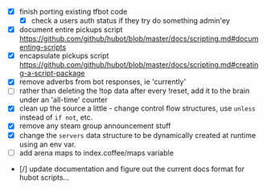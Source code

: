 - [x] finish porting existing tfbot code
  + [x] check a users auth status if they try do something admin'ey
- [x] document entire pickups script https://github.com/github/hubot/blob/master/docs/scripting.md#documenting-scripts
- [x] encapsulate pickups script https://github.com/github/hubot/blob/master/docs/scripting.md#creating-a-script-package
- [x] remove adverbs from bot responses, ie 'currently'
- [ ] rather than deleting the !top data after every !reset, add it to the brain under an 'all-time' counter
- [x] clean up the source a little - change control flow structures, use `unless` instead of `if not`, etc.
- [x] remove any steam group announcement stuff
- [x] change the `servers` data structure to be dynamically created at runtime using an env var.
- [ ] add arena maps to index.coffee/maps variable
- [/] update documentation and figure out the current docs format for hubot scripts...
